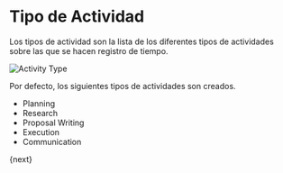 <!-- add-breadcrumbs -->
# Tipo de Actividad

Los tipos de actividad son la lista de los diferentes tipos de actividades sobre las que se hacen registro de tiempo.

<img class="screenshot" alt="Activity Type" src="{{docs_base_url}}/v12/assets/img/project/activity_type.png">

Por defecto, los siguientes tipos de actividades son creados.

* Planning
* Research
* Proposal Writing
* Execution
* Communication

{next}
